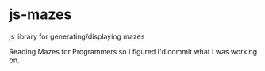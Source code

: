 # js-mazes
js library for generating/displaying mazes

Reading Mazes for Programmers so I figured I'd commit what I was working on.
